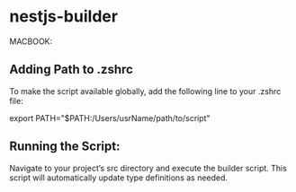 # nestjs-builder
MACBOOK:
## Adding Path to .zshrc
To make the script available globally, add the following line to your .zshrc file:

export PATH="$PATH:/Users/usrName/path/to/script"


## Running the Script: 
Navigate to your project’s src directory and execute the builder script. This script will automatically update type definitions as needed.

